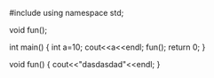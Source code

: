 #include<iostream>
using namespace std;


void fun();

int main()
{
    int a=10;
    cout<<a<<endl;
    fun();
    return 0;
}



void fun()
{
    cout<<"dasdasdad"<<endl;
}